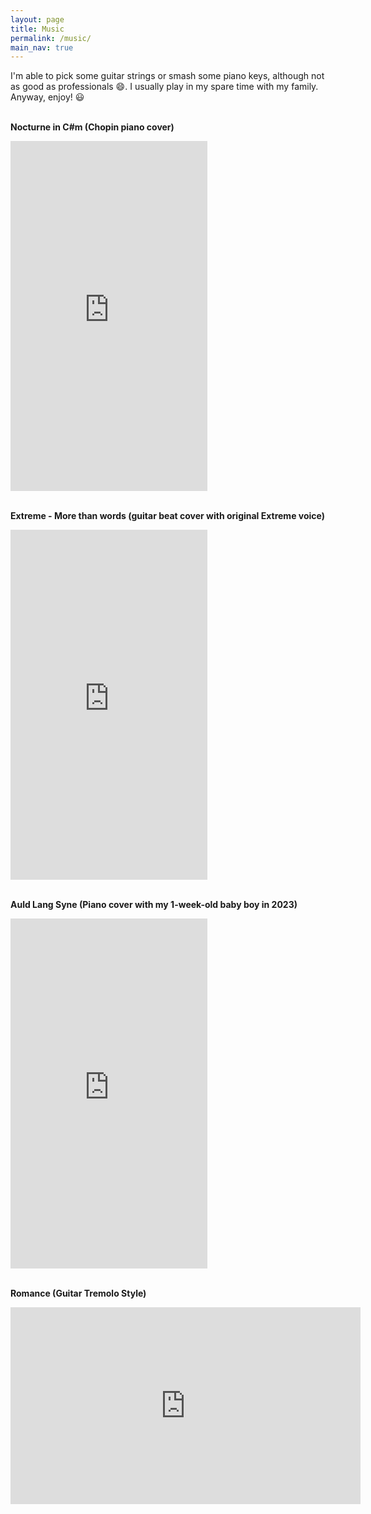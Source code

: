 ```yaml
---
layout: page
title: Music
permalink: /music/
main_nav: true
---
```

I'm able to pick some guitar strings or smash some piano keys, although not as good as professionals 😄.
I usually play in my spare time with my family.
Anyway, enjoy! 😃
<br>
<br>



__Nocturne in C#m (Chopin piano cover)__
<iframe width="315" height="560"
src="https://www.youtube.com/embed/NjtsEV0-2H0"
title="YouTube video player"
frameborder="0"
allow="accelerometer; autoplay; clipboard-write; encrypted-media; gyroscope; picture-in-picture; web-share"
> </iframe>
<br>
<br>


__Extreme - More than words (guitar beat cover with original Extreme voice)__
<iframe width="315" height="560" src="https://www.youtube.com/embed/_4t9becliVQ?si=laifWJi_523vuee5" title="YouTube video player" frameborder="0" allow="accelerometer; autoplay; clipboard-write; encrypted-media; gyroscope; picture-in-picture; web-share" referrerpolicy="strict-origin-when-cross-origin" > </iframe>
<br>
<br>


__Auld Lang Syne (Piano cover with my 1-week-old baby boy in 2023)__
<iframe width="315" height="560"
src="https://www.youtube.com/embed/yaoGsaamSsg"
title="YouTube video player"
frameborder="0"
allow="accelerometer; autoplay; clipboard-write; encrypted-media; gyroscope; picture-in-picture; web-share"
> </iframe>
<br>
<br>

__Romance (Guitar Tremolo Style)__
<iframe width="560" height="315" src="https://www.youtube.com/embed/otZvW79Fkzw?si=PvM6936v4xT6agsx" title="YouTube video player" frameborder="0" allow="accelerometer; autoplay; clipboard-write; encrypted-media; gyroscope; picture-in-picture; web-share" referrerpolicy="strict-origin-when-cross-origin" > </iframe>
<br>
<br>
